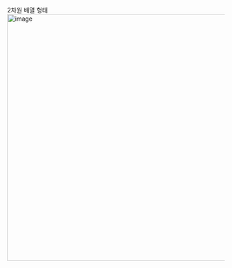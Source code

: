 2차원 배열 형태
<img width="573" alt="image" src="https://user-images.githubusercontent.com/93205435/188833127-3c91f97e-fbe9-4e10-8c5f-ae9aa92331c5.png">
